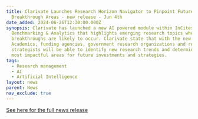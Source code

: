 ```yaml
---
title: Clarivate Launches Research Horizon Navigator to Pinpoint Future
  Breakthrough Areas - new release - Jun 4th
date_added: 2024-06-26T12:30:00.000Z
synopsis: Clarivate has launched a new AI powered module within InCites
  Benchmarking & Analytics that highlights emerging research topics where future
  breakthroughs are likely to occur. Clarivate state that with the new module
  Academics, funding agencies, government research organizations and research
  strategists will be able to identify new research trends and determine the
  most impactful areas for future investments and strategies.
tags:
  - Research management
  - AI
  - Artificial Intelligence
layout: news
parent: News
nav_exclude: true
---
```


[See here for the full news release](https://clarivate.com/news/clarivate-launches-research-horizon-navigator-to-pinpoint-future-breakthrough-areas/)
